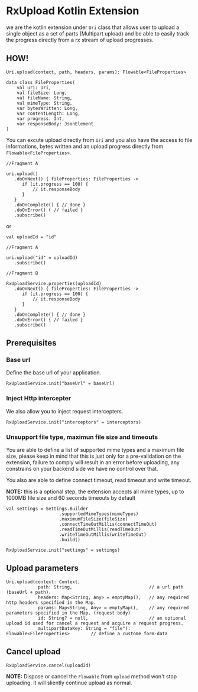# RxUpload Kotlin Extension

we are the kotlin extension under `Uri` class that allows user to upload a single object as a set of parts (Multipart upload) and be able to easily track the progress directly from a rx stream of upload progresses.

## HOW!

```text
Uri.upload(context, path, headers, params): Flowable<FileProperties>
```

```text
data class FileProperties(
    val uri: Uri,
    val fileSize: Long,
    val fileName: String,
    val mimeType: String,
    var bytesWritten: Long,
    var contentLength: Long,
    var progress: Int,
    var responseBody: JsonElement
)
```

You can excute upload directly from `Uri` and you also have the access to file informations, bytes written and an upload progress directly from `Flowable<FileProperties>`.

```text
//Fragment A

uri.upload()
   .doOnNext() { fileProperties: FileProperties ->          
      if (it.progress == 100) {
          // it.responseBody
      }
   }
   .doOnComplete() { // done }
   .doOnError() { // failed }
   .subscribe()
```

or

```text
val uploadId = "id"

//Fragment A

uri.upload("id" = uploadId)
   .subscribe()
   
//Fragment B

RxUploadService.properties(uploadId)
   .doOnNext() { fileProperties: FileProperties ->          
      if (it.progress == 100) {
          // it.responseBody
      }
   }
   .doOnComplete() { // done }
   .doOnError() { // failed }
   .subscribe()
```

## Prerequisites

### Base url

Define the base url of your application.

```text
RxUploadService.init("baseUrl" = baseUrl) 
```

### Inject Http intercepter

We also allow you to inject request intercepters.

```text
RxUploadService.init("interceptors" = interceptors) 
```

### Unsupport file type, maximun file size and timeouts

You are able to define a list of supported mime types and a maximum file size, please keep in mind that this is just only for a pre-validation on the extension, failure to comply will result in an error before uploading, any constrains on your backend side we have no control over that.

You also are able to define connect timeout, read timeout and write timeout.  

**NOTE:** this is a optional step, the extension accepts all mime types, up to 1000MB file size and 60 seconds timeouts by default

```text
val settings = Settings.Builder
                    .supportedMimeTypes(mimeTypes)
                    .maximumFileSize(fileSize)
                    .connectTimeOutMillis(connectTimeOut)
                    .readTimeOutMillis(readTimeOut)
                    .writeTimeOutMillis(writeTimeOut)
                    .build()
                    
RxUploadService.init("settings" = settings) 
```

## Upload parameters

```text
Uri.upload(context: Context, 
            path: String,                             // a url path (baseUrl + path).
            headers: Map<String, Any> = emptyMap(),   // any required http headers specified in the Map.
            params: Map<String, Any> = emptyMap(),    // any required parameters specified in the Map. (request body)
            id: String? = null,                       // an optional upload id used for cancel a request and acquire a request progress.
            multipartDataKey: String = "file"): Flowable<FileProperties>        // define a custome form-data
```

## Cancel upload

```text
RxUploadService.cancel(uploadId) 
```

**NOTE:** Dispose or cancel the `Flowable` from `upload` method won't stop uploading. it will sliently continue upload as normal.
